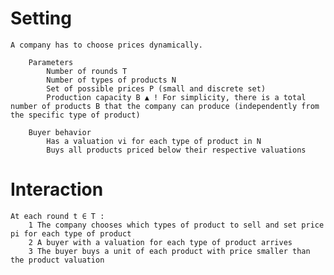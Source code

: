 # Setting
    A company has to choose prices dynamically.

        Parameters
            Number of rounds T
            Number of types of products N
            Set of possible prices P (small and discrete set)
            Production capacity B ▲ ! For simplicity, there is a total number of products B that the company can produce (independently from the specific type of product)

        Buyer behavior
            Has a valuation vi for each type of product in N
            Buys all products priced below their respective valuations


# Interaction
    At each round t ∈ T :
        1 The company chooses which types of product to sell and set price pi for each type of product
        2 A buyer with a valuation for each type of product arrives
        3 The buyer buys a unit of each product with price smaller than the product valuation